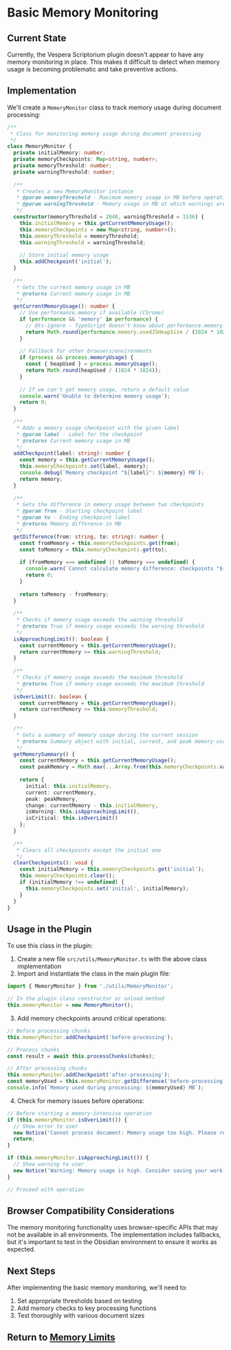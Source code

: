# Basic Memory Monitoring

## Current State

Currently, the Vespera Scriptorium plugin doesn't appear to have any memory monitoring in place. This makes it difficult to detect when memory usage is becoming problematic and take preventive actions.

## Implementation

We'll create a `MemoryMonitor` class to track memory usage during document processing:

```typescript
/**
 * Class for monitoring memory usage during document processing
 */
class MemoryMonitor {
  private initialMemory: number;
  private memoryCheckpoints: Map<string, number>;
  private memoryThreshold: number;
  private warningThreshold: number;
  
  /**
   * Creates a new MemoryMonitor instance
   * @param memoryThreshold - Maximum memory usage in MB before operations are restricted
   * @param warningThreshold - Memory usage in MB at which warnings are issued
   */
  constructor(memoryThreshold = 2048, warningThreshold = 1536) {
    this.initialMemory = this.getCurrentMemoryUsage();
    this.memoryCheckpoints = new Map<string, number>();
    this.memoryThreshold = memoryThreshold;
    this.warningThreshold = warningThreshold;
    
    // Store initial memory usage
    this.addCheckpoint('initial');
  }
  
  /**
   * Gets the current memory usage in MB
   * @returns Current memory usage in MB
   */
  getCurrentMemoryUsage(): number {
    // Use performance.memory if available (Chrome)
    if (performance && 'memory' in performance) {
      // @ts-ignore - TypeScript doesn't know about performance.memory
      return Math.round(performance.memory.usedJSHeapSize / (1024 * 1024));
    }
    
    // Fallback for other browsers/environments
    if (process && process.memoryUsage) {
      const { heapUsed } = process.memoryUsage();
      return Math.round(heapUsed / (1024 * 1024));
    }
    
    // If we can't get memory usage, return a default value
    console.warn('Unable to determine memory usage');
    return 0;
  }
  
  /**
   * Adds a memory usage checkpoint with the given label
   * @param label - Label for the checkpoint
   * @returns Current memory usage in MB
   */
  addCheckpoint(label: string): number {
    const memory = this.getCurrentMemoryUsage();
    this.memoryCheckpoints.set(label, memory);
    console.debug(`Memory checkpoint "${label}": ${memory} MB`);
    return memory;
  }
  
  /**
   * Gets the difference in memory usage between two checkpoints
   * @param from - Starting checkpoint label
   * @param to - Ending checkpoint label
   * @returns Memory difference in MB
   */
  getDifference(from: string, to: string): number {
    const fromMemory = this.memoryCheckpoints.get(from);
    const toMemory = this.memoryCheckpoints.get(to);
    
    if (fromMemory === undefined || toMemory === undefined) {
      console.warn(`Cannot calculate memory difference: checkpoints "${from}" or "${to}" not found`);
      return 0;
    }
    
    return toMemory - fromMemory;
  }
  
  /**
   * Checks if memory usage exceeds the warning threshold
   * @returns True if memory usage exceeds the warning threshold
   */
  isApproachingLimit(): boolean {
    const currentMemory = this.getCurrentMemoryUsage();
    return currentMemory >= this.warningThreshold;
  }
  
  /**
   * Checks if memory usage exceeds the maximum threshold
   * @returns True if memory usage exceeds the maximum threshold
   */
  isOverLimit(): boolean {
    const currentMemory = this.getCurrentMemoryUsage();
    return currentMemory >= this.memoryThreshold;
  }
  
  /**
   * Gets a summary of memory usage during the current session
   * @returns Summary object with initial, current, and peak memory usage
   */
  getMemorySummary() {
    const currentMemory = this.getCurrentMemoryUsage();
    const peakMemory = Math.max(...Array.from(this.memoryCheckpoints.values()));
    
    return {
      initial: this.initialMemory,
      current: currentMemory,
      peak: peakMemory,
      change: currentMemory - this.initialMemory,
      isWarning: this.isApproachingLimit(),
      isCritical: this.isOverLimit()
    };
  }
  
  /**
   * Clears all checkpoints except the initial one
   */
  clearCheckpoints(): void {
    const initialMemory = this.memoryCheckpoints.get('initial');
    this.memoryCheckpoints.clear();
    if (initialMemory !== undefined) {
      this.memoryCheckpoints.set('initial', initialMemory);
    }
  }
}
```

## Usage in the Plugin

To use this class in the plugin:

1. Create a new file `src/utils/MemoryMonitor.ts` with the above class implementation
2. Import and instantiate the class in the main plugin file:

```typescript
import { MemoryMonitor } from './utils/MemoryMonitor';

// In the plugin class constructor or onload method
this.memoryMonitor = new MemoryMonitor();
```

3. Add memory checkpoints around critical operations:

```typescript
// Before processing chunks
this.memoryMonitor.addCheckpoint('before-processing');

// Process chunks
const result = await this.processChunks(chunks);

// After processing chunks
this.memoryMonitor.addCheckpoint('after-processing');
const memoryUsed = this.memoryMonitor.getDifference('before-processing', 'after-processing');
console.info(`Memory used during processing: ${memoryUsed} MB`);
```

4. Check for memory issues before operations:

```typescript
// Before starting a memory-intensive operation
if (this.memoryMonitor.isOverLimit()) {
  // Show error to user
  new Notice('Cannot process document: Memory usage too high. Please restart Obsidian.');
  return;
}

if (this.memoryMonitor.isApproachingLimit()) {
  // Show warning to user
  new Notice('Warning: Memory usage is high. Consider saving your work and restarting Obsidian.');
}

// Proceed with operation
```

## Browser Compatibility Considerations

The memory monitoring functionality uses browser-specific APIs that may not be available in all environments. The implementation includes fallbacks, but it's important to test in the Obsidian environment to ensure it works as expected.

## Next Steps

After implementing the basic memory monitoring, we'll need to:

1. Set appropriate thresholds based on testing
2. Add memory checks to key processing functions
3. Test thoroughly with various document sizes

## Return to [Memory Limits](./README.md)
